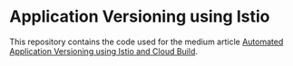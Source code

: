 # Application Versioning using Istio

This repository contains the code used for the medium article [Automated Application Versioning using Istio and Cloud Build](https://srinibas-misra97.medium.com/automated-application-versioning-using-istio-and-cloud-build-53b9d4438b44).